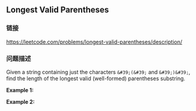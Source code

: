 ## Longest Valid Parentheses  
### 链接  
https://leetcode.com/problems/longest-valid-parentheses/description/  
### 问题描述
Given a string containing just the characters `&#39;(&#39;` and `&#39;)&#39;`, find the length of the longest valid (well-formed) parentheses substring.

**Example 1:**

**Example 2:**
